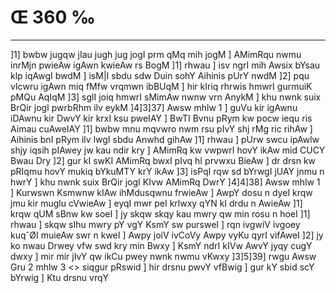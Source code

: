 # Œ 360 ‰
---
]1] bwbw jugqw jIau jugh jug jogI prm qMq mih jogM ] AMimRqu nwmu
inrMjn pwieAw igAwn kwieAw rs BogM ]1] rhwau ] isv ngrI mih
Awsix bYsau klp iqAwgI bwdM ] isM|I sbdu sdw Duin sohY Aihinis pUrY
nwdM ]2] pqu vIcwru igAwn miq fMfw vrqmwn ibBUqM ] hir kIriq
rhrwis hmwrI gurmuiK pMQu AqIqM ]3] sglI joiq hmwrI sMimAw nwnw
vrn AnykM ] khu nwnk suix BrQir jogI pwrbRhm ilv eykM ]4]3]37]
Awsw mhlw 1 ] guVu kir igAwnu iDAwnu kir DwvY kir krxI ksu pweIAY ]
BwTI Bvnu pRym kw pocw iequ ris Aimau cuAweIAY ]1] bwbw mnu mqvwro
nwm rsu pIvY shj rMg ric rihAw ] Aihinis bnI pRym ilv lwgI sbdu
Anwhd gihAw ]1] rhwau ] pUrw swcu ipAwlw shjy iqsih pIAwey jw kau
ndir kry ] AMimRq kw vwpwrI hovY ikAw mid CUCY Bwau Dry ]2] gur kI
swKI AMimRq bwxI pIvq hI prvwxu BieAw ] dr drsn kw pRIqmu hovY
mukiq bYkuMTY krY ikAw ]3] isPqI rqw sd bYrwgI jUAY jnmu n hwrY ] khu
nwnk suix BrQir jogI KIvw AMimRq DwrY ]4]4]38] Awsw mhlw 1 ]
Kurwswn Ksmwnw kIAw ihMdusqwnu frwieAw ] AwpY dosu n dyeI krqw jmu
kir muglu cVwieAw ] eyqI mwr peI krlwxy qYN kI drdu n AwieAw ]1]
krqw qUM sBnw kw soeI ] jy skqw skqy kau mwry qw min rosu n hoeI ]1]
rhwau ] skqw sIhu mwry pY vgY KsmY sw pursweI ] rqn ivgwiV ivgoey
kuqˆØI muieAw swr n kweI ] Awpy joiV ivCoVy Awpy vyKu qyrI vifAweI ]2]
jy ko nwau Drwey vfw swd kry min Bwxy ] KsmY ndrI kIVw AwvY jyqy cugY
dwxy ] mir mir jIvY qw ikCu pwey nwnk nwmu vKwxy ]3]5]39]
rwgu Awsw Gru 2 mhlw 3
<> siqgur pRswid ]
hir drsnu pwvY vfBwig ] gur kY sbid scY bYrwig ] Ktu drsnu vrqY
####
